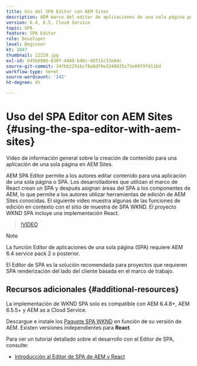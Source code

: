 ```yaml
---
title: Uso del SPA Editor con AEM Sites
description: AEM marco del editor de aplicaciones de una sola página permite a los autores editar contenido para una aplicación de una sola página o SPA. Los desarrolladores que utilizan los marcos de React crean un SPA y después asignan áreas del SPA a los componentes de AEM, lo que permite a los autores utilizar herramientas de edición de AEM Sites conocidas.
version: 6.4, 6.5, Cloud Service
topic: SPA
feature: SPA Editor
role: Developer
level: Beginner
kt: 1047
thumbnail: 22229.jpg
exl-id: 645b6986-830f-4409-b46c-ddf15c33e84c
source-git-commit: 34fbb22916cf8a8df0e3240835c71e0979fd11bd
workflow-type: tm+mt
source-wordcount: '242'
ht-degree: 4%

---
```


# Uso del SPA Editor con AEM Sites {#using-the-spa-editor-with-aem-sites}

Vídeo de información general sobre la creación de contenido para una aplicación de una sola página en AEM Sites.

AEM SPA Editor permite a los autores editar contenido para una aplicación de una sola página o SPA. Los desarrolladores que utilizan el marco de React crean un SPA y después asignan áreas del SPA a los componentes de AEM, lo que permite a los autores utilizar herramientas de edición de AEM Sites conocidas. El siguiente vídeo muestra algunas de las funciones de edición en contexto con el sitio de muestra de SPA WKND. El proyecto WKND SPA incluye una implementación React.

>[!VIDEO](https://video.tv.adobe.com/v/22229?quality=12&learn=on)

>[!NOTE]
>
> La función Editor de aplicaciones de una sola página (SPA) requiere AEM 6.4 service pack 2 o posterior.
>
> El Editor de SPA es la solución recomendada para proyectos que requieren SPA renderización del lado del cliente basada en el marco de trabajo.

## Recursos adicionales {#additional-resources}

La implementación de WKND SPA solo es compatible con AEM 6.4.8+, AEM 6.5.5+ y AEM as a Cloud Service.

Descargue e instale los [Paquete SPA WKND](https://github.com/adobe/aem-guides-wknd-spa/releases) en función de su versión de AEM. Existen versiones independientes para **React**.

Para ver un tutorial detallado sobre el desarrollo con el Editor de SPA, consulte:

* [Introducción al Editor de SPA de AEM y React](https://experienceleague.adobe.com/docs/experience-manager-learn/getting-started-with-aem-headless/spa-editor/react/overview.html)
